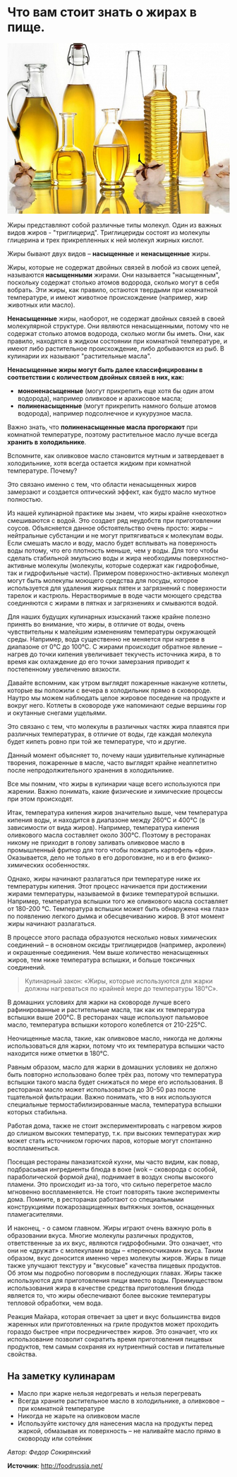 # Что вам стоит знать о жирах в пище.

![Что вам стоит знать о жирах в пище](/images/Kulinar/Others/fats-in-food.jpg 'Что вам стоит знать о жирах в пище')

Жиры представляют собой различные типы молекул. Один из важных видов жиров - "триглицерид". Триглицериды состоят из молекулы глицерина  и трех прикрепленных к ней молекул жирных кислот.

Жиры бывают двух видов – **насыщенные** и **ненасыщенные** жиры.

Жиры, которые не содержат двойных связей в любой из своих цепей,  называются **насыщенными** жирами. Они называется "насыщенным", поскольку содержат столько  атомов водорода, сколько могут в себя вобрать. Эти жиры, как правило, остаются твердыми при комнатной температуре, и имеют животное происхождение (например, жир животных или масло).

**Ненасыщенные** жиры, наоборот, не содержат двойных связей в своей молекулярной структуре. Они являются ненасыщенными, потому что не содержат столько атомов водорода, сколько могли бы иметь. Они, как правило, находятся в жидком состоянии при комнатной температуре,  и имеют либо растительное происхождение, либо добываются из рыб. В кулинарии их называют "растительные масла". 

**Ненасыщенные жиры могут быть далее классифицированы в соответствии с количеством двойных связей в них, как:**

- **мононенасыщенные** (могут прикрепить еще хотя бы один атом водорода), например оливковое и арахисовое масла;
- **полиненасыщенные** (могут прикрепить намного больше атомов водорода), например  подсолнечное и кукурузное масла.

Важно знать, что **полиненасыщенные масла прогоркают** при комнатной температуре, поэтому растительное масло лучше всегда **хранить в холодильнике**.

Вспомните, как оливковое масло становится мутным и затвердевает в холодильнике, хотя всегда остается жидким при комнатной температуре. Почему?

Это связано именно с тем, что области ненасыщенных жиров замерзают и создается оптический эффект, как будто масло мутное полностью.

Из нашей кулинарной практике мы знаем, что жиры крайне «неохотно» смешиваются с водой. Это создает ряд неудобств при приготовлении соусов. Объясняется данное обстоятельство очень просто: жиры – нейтральные субстанции и не могут притягиваться к молекулам воды. Если смешать масло и воду, масло будет всплывать на поверхность воды потому, что его плотность меньше, чем у воды. Для того чтобы сделать стабильной эмульсию воды и жира необходимы поверхностно-активные молекулы (молекулы, которые содержат как гидрофобные, так и гидрофильные части). Примером поверхностно-активных молекул могут быть молекулы моющего средства для посуды, которое используется для удаления жирных пятен и загрязнений с поверхности тарелок и кастрюль. Нерастворимые в воде части моющего средства соединяются с жирами в пятнах и загрязнениях  и смываются водой.

Для наших будущих кулинарных изысканий также крайне полезно принять во внимание, что жиры, в отличие от воды, очень чувствительны к малейшим изменениям температуры окружающей среды. Например, вода существенно не меняется при нагреве в диапазоне от  0°C до 100°С. С жирами происходит обратное явление – нагрев до точки кипения увеличивает текучесть источника жира, в то время как охлаждение до его точки замерзания приводит к постепенному увеличению вязкости.

Давайте вспомним, как утром выглядят пожаренные накануне котлеты, которые вы положили с вечера в холодильник прямо в сковороде. Наутро мы можем наблюдать целое жировое поседение на продукте и вокруг него. Котлеты в сковороде уже напоминают седые вершины гор и окутанные снегами ущельями.

Это связано с тем, что молекулы в различных частях жира плавятся при различных температурах, в отличие от воды, где каждая молекула будет кипеть ровно при той же температуре, что и другие.

Данный момент объясняет то, почему наши удивительные кулинарные творения, пожаренные в масле, часто выглядят крайне неаппетитно после непродолжительного хранения в холодильнике.

Все мы помним, что жиры в кулинарии чаще всего используются при жарении. Важно понимать, какие физические и химические процессы при этом происходят.

Итак, температура кипения жиров значительно выше, чем температура кипения воды, и находится в  диапазоне между 260°C и 400°С (в зависимости от вида  жиров). Например, температура кипения оливкового масла составляет около 300°C. Поэтому в ресторанах никому не приходит в голову заливать оливковое масло в промышленный фритюр для того чтобы пожарить картофель «фри». Оказывается, дело не только в его дороговизне, но и в его физико-химических особенностях.

Однако, жиры начинают разлагаться при температуре ниже их температуры кипения. Этот процесс начинается при достижении жирами температуры, называемой в физике температурой вспышки. Например, температура вспышки  того же оливкового масла составляет от 180-200 °C. Температура вспышки может быть обнаружена «на глаз» по появлению легкого дымка и обесцвечиванию жиров. В этот момент жиры начинают разлагаться.

В процессе этого распада образуются несколько новых химических соединений – в основном оксиды триглицеридов (например, акролеин) и окрашенные соединения. Чем выше количество  ненасыщенных жиров, тем ниже температура вспышки, и больше токсичных соединений.

> Кулинарный закон: «Жиры, которые используются для жарки должны нагреваться по крайней мере до температуры 180°C».

В домашних условиях для жарки на сковороде лучше всего рафинированные и растительные масла,  так как их температура вспышки выше 200°C.  В ресторанах чаще используют пальмовое масло, температура вспышки которого колеблется от 210-225°C.

Неочищенные масла, такие, как оливковое масло, никогда не должны использоваться для жарки, потому что их температура вспышки часто находится ниже отметки в 180°C.

Равным образом, масло для жарки  в домашних условиях не должно быть повторно использовано более трёх раз, потому что температура вспышки такого масла будет снижаться по мере его использования.  В ресторанах масло может использоваться до 30-50 раз после тщательной фильтрации. Важно понимать, что в них используются специальные термостабилизированные масла, температура вспышки которых стабильна.

Работая дома, также не стоит экспериментировать с нагревом жиров до слишком высоких температур, т.к. при высоких температурах жир может стать источником горючих паров, которые могут спонтанно воспламениться.

Посещая рестораны паназиатской кухни, мы часто видим, как повар, подбрасывая ингредиенты блюда в воке (wok – сковорода с особой, параболической формой дна), поднимает в воздух снопы высокого пламени. Это происходит из-за того, что сильно перегретое масло мгновенно воспламеняется. Не стоит повторять такие эксперименты дома. Помните, в ресторанах работают со специальными конструкциями пожарозащищенных вытяжных зонтов, оснащенных пламегасителями.

И наконец, - о самом главном. Жиры играют очень важную роль в образовании вкуса. Многие молекулы различных продуктов, ответственные за их вкус, являются гидрофобными. Это означает, что они не «дружат» с молекулами воды – «переносчиками» вкуса. Таким образом, вкус доносится именно через молекулы жиров. Жиры в пище также улучшают текстуру и "вкусовые" качества пищевых продуктов. Об этом мы подробно поговорим в последующих главах.  Жиры также используются для приготовления пищи вместо воды. Преимуществом использования жира в качестве средства приготовления блюда является то, что жиры обеспечивают более высокие температуры тепловой обработки, чем вода.

Реакция Майара, которая отвечает за цвет и вкус большинства видов жаренных или приготовленных на гриле продуктов может проходить гораздо быстрее «при посредничестве» жиров. Это означает, что их использование позволит сократить время приготовления пищевых продуктов, тем самым сохраняя их нутриентный состав и питательные свойства.

## На заметку кулинарам

- Масло при жарке нельзя недогревать и нельзя перегревать
- Всегда храните растительное масло в холодильнике, а оливковое – при комнатной температуре
- Никогда не жарьте на оливковом масле
- Используйте кисточку для нанесения масла на продукты перед жаркой, обмазывая их поверхность – не наливайте масло прямо в сковороду или сотейник

_Автор: Федор Сокирянский_

**Источник**: http://foodrussia.net/
